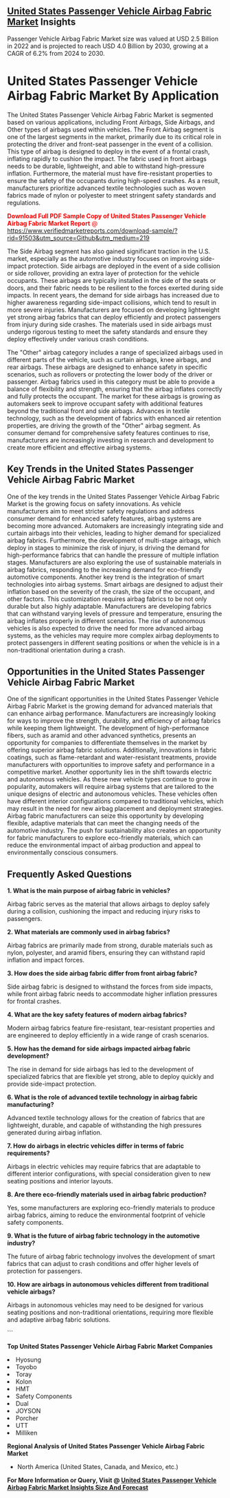 <h2><a href="https://www.verifiedmarketreports.com/download-sample/?rid=91503&amp;utm_source=Github&amp;utm_medium=219" target="_blank">United States Passenger Vehicle Airbag Fabric Market</a> Insights</h2><p>Passenger Vehicle Airbag Fabric Market size was valued at USD 2.5 Billion in 2022 and is projected to reach USD 4.0 Billion by 2030, growing at a CAGR of 6.2% from 2024 to 2030.</p><p> <h1>United States Passenger Vehicle Airbag Fabric Market By Application</h1> <p>The United States Passenger Vehicle Airbag Fabric Market is segmented based on various applications, including Front Airbags, Side Airbags, and Other types of airbags used within vehicles. The Front Airbag segment is one of the largest segments in the market, primarily due to its critical role in protecting the driver and front-seat passenger in the event of a collision. This type of airbag is designed to deploy in the event of a frontal crash, inflating rapidly to cushion the impact. The fabric used in front airbags needs to be durable, lightweight, and able to withstand high-pressure inflation. Furthermore, the material must have fire-resistant properties to ensure the safety of the occupants during high-speed crashes. As a result, manufacturers prioritize advanced textile technologies such as woven fabrics made of nylon or polyester to meet stringent safety standards and regulations. <p><span class=""><span style="color: #ff0000;"><strong>Download Full PDF Sample Copy of United States Passenger Vehicle Airbag Fabric Market Report</strong> @ </span><a href="https://www.verifiedmarketreports.com/download-sample/?rid=91503&amp;utm_source=Github&amp;utm_medium=219" target="_blank">https://www.verifiedmarketreports.com/download-sample/?rid=91503&amp;utm_source=Github&amp;utm_medium=219</a></span></p> </p> <p>The Side Airbag segment has also gained significant traction in the U.S. market, especially as the automotive industry focuses on improving side-impact protection. Side airbags are deployed in the event of a side collision or side rollover, providing an extra layer of protection for the vehicle occupants. These airbags are typically installed in the side of the seats or doors, and their fabric needs to be resilient to the forces exerted during side impacts. In recent years, the demand for side airbags has increased due to higher awareness regarding side-impact collisions, which tend to result in more severe injuries. Manufacturers are focused on developing lightweight yet strong airbag fabrics that can deploy efficiently and protect passengers from injury during side crashes. The materials used in side airbags must undergo rigorous testing to meet the safety standards and ensure they deploy effectively under various crash conditions. </p> <p>The "Other" airbag category includes a range of specialized airbags used in different parts of the vehicle, such as curtain airbags, knee airbags, and rear airbags. These airbags are designed to enhance safety in specific scenarios, such as rollovers or protecting the lower body of the driver or passenger. Airbag fabrics used in this category must be able to provide a balance of flexibility and strength, ensuring that the airbag inflates correctly and fully protects the occupant. The market for these airbags is growing as automakers seek to improve occupant safety with additional features beyond the traditional front and side airbags. Advances in textile technology, such as the development of fabrics with enhanced air retention properties, are driving the growth of the "Other" airbag segment. As consumer demand for comprehensive safety features continues to rise, manufacturers are increasingly investing in research and development to create more efficient and effective airbag systems. </p> <h2>Key Trends in the United States Passenger Vehicle Airbag Fabric Market</h2> <p>One of the key trends in the United States Passenger Vehicle Airbag Fabric Market is the growing focus on safety innovations. As vehicle manufacturers aim to meet stricter safety regulations and address consumer demand for enhanced safety features, airbag systems are becoming more advanced. Automakers are increasingly integrating side and curtain airbags into their vehicles, leading to higher demand for specialized airbag fabrics. Furthermore, the development of multi-stage airbags, which deploy in stages to minimize the risk of injury, is driving the demand for high-performance fabrics that can handle the pressure of multiple inflation stages. Manufacturers are also exploring the use of sustainable materials in airbag fabrics, responding to the increasing demand for eco-friendly automotive components. Another key trend is the integration of smart technologies into airbag systems. Smart airbags are designed to adjust their inflation based on the severity of the crash, the size of the occupant, and other factors. This customization requires airbag fabrics to be not only durable but also highly adaptable. Manufacturers are developing fabrics that can withstand varying levels of pressure and temperature, ensuring the airbag inflates properly in different scenarios. The rise of autonomous vehicles is also expected to drive the need for more advanced airbag systems, as the vehicles may require more complex airbag deployments to protect passengers in different seating positions or when the vehicle is in a non-traditional orientation during a crash. </p> <h2>Opportunities in the United States Passenger Vehicle Airbag Fabric Market</h2> <p>One of the significant opportunities in the United States Passenger Vehicle Airbag Fabric Market is the growing demand for advanced materials that can enhance airbag performance. Manufacturers are increasingly looking for ways to improve the strength, durability, and efficiency of airbag fabrics while keeping them lightweight. The development of high-performance fibers, such as aramid and other advanced synthetics, presents an opportunity for companies to differentiate themselves in the market by offering superior airbag fabric solutions. Additionally, innovations in fabric coatings, such as flame-retardant and water-resistant treatments, provide manufacturers with opportunities to improve safety and performance in a competitive market. Another opportunity lies in the shift towards electric and autonomous vehicles. As these new vehicle types continue to grow in popularity, automakers will require airbag systems that are tailored to the unique designs of electric and autonomous vehicles. These vehicles often have different interior configurations compared to traditional vehicles, which may result in the need for new airbag placement and deployment strategies. Airbag fabric manufacturers can seize this opportunity by developing flexible, adaptive materials that can meet the changing needs of the automotive industry. The push for sustainability also creates an opportunity for fabric manufacturers to explore eco-friendly materials, which can reduce the environmental impact of airbag production and appeal to environmentally conscious consumers. </p> <h2>Frequently Asked Questions</h2> <p><strong>1. What is the main purpose of airbag fabric in vehicles?</strong></p> <p>Airbag fabric serves as the material that allows airbags to deploy safely during a collision, cushioning the impact and reducing injury risks to passengers.</p> <p><strong>2. What materials are commonly used in airbag fabrics?</strong></p> <p>Airbag fabrics are primarily made from strong, durable materials such as nylon, polyester, and aramid fibers, ensuring they can withstand rapid inflation and impact forces.</p> <p><strong>3. How does the side airbag fabric differ from front airbag fabric?</strong></p> <p>Side airbag fabric is designed to withstand the forces from side impacts, while front airbag fabric needs to accommodate higher inflation pressures for frontal crashes.</p> <p><strong>4. What are the key safety features of modern airbag fabrics?</strong></p> <p>Modern airbag fabrics feature fire-resistant, tear-resistant properties and are engineered to deploy efficiently in a wide range of crash scenarios.</p> <p><strong>5. How has the demand for side airbags impacted airbag fabric development?</strong></p> <p>The rise in demand for side airbags has led to the development of specialized fabrics that are flexible yet strong, able to deploy quickly and provide side-impact protection.</p> <p><strong>6. What is the role of advanced textile technology in airbag fabric manufacturing?</strong></p> <p>Advanced textile technology allows for the creation of fabrics that are lightweight, durable, and capable of withstanding the high pressures generated during airbag inflation.</p> <p><strong>7. How do airbags in electric vehicles differ in terms of fabric requirements?</strong></p> <p>Airbags in electric vehicles may require fabrics that are adaptable to different interior configurations, with special consideration given to new seating positions and interior layouts.</p> <p><strong>8. Are there eco-friendly materials used in airbag fabric production?</strong></p> <p>Yes, some manufacturers are exploring eco-friendly materials to produce airbag fabrics, aiming to reduce the environmental footprint of vehicle safety components.</p> <p><strong>9. What is the future of airbag fabric technology in the automotive industry?</strong></p> <p>The future of airbag fabric technology involves the development of smart fabrics that can adjust to crash conditions and offer higher levels of protection for passengers.</p> <p><strong>10. How are airbags in autonomous vehicles different from traditional vehicle airbags?</strong></p> <p>Airbags in autonomous vehicles may need to be designed for various seating positions and non-traditional orientations, requiring more flexible and adaptive airbag fabric solutions.</p> ```</p><p><strong>Top United States Passenger Vehicle Airbag Fabric Market Companies</strong></p><div data-test-id=""><p><li>Hyosung</li><li> Toyobo</li><li> Toray</li><li> Kolon</li><li> HMT</li><li> Safety Components</li><li> Dual</li><li> JOYSON</li><li> Porcher</li><li> UTT</li><li> Milliken</li></p><div><strong>Regional Analysis of&nbsp;United States Passenger Vehicle Airbag Fabric Market</strong></div><ul><li dir="ltr"><p dir="ltr">North America&nbsp;(United States, Canada, and Mexico, etc.)</p></li></ul><p><strong>For More Information or Query, Visit @&nbsp;</strong><strong><a href="https://www.verifiedmarketreports.com/product/global-passenger-vehicle-airbag-fabric-market-growth-2019-2024/?utm_source=Github&amp;utm_medium=219" target="_blank">United States Passenger Vehicle Airbag Fabric Market Insights Size And Forecast</a></strong></p></div>
